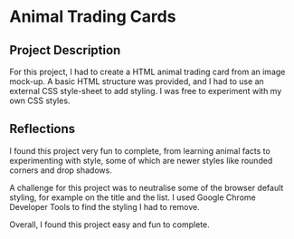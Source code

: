 <h1>Animal Trading Cards</h1>

<h2>Project Description</h2>

For this project, I had to create a HTML animal trading card from an image mock-up. A basic HTML structure was provided, and I had to use an external CSS style-sheet to add styling. I was free to experiment with my own CSS styles.

<h2>Reflections</h2>

I found this project very fun to complete, from learning animal facts to experimenting with style, some of which are newer styles like rounded corners and drop shadows.

A challenge for this project was to neutralise some of the browser default styling, for example on the title and the list. I used Google Chrome Developer Tools to find the styling I had to remove.

Overall, I found this project easy and fun to complete.